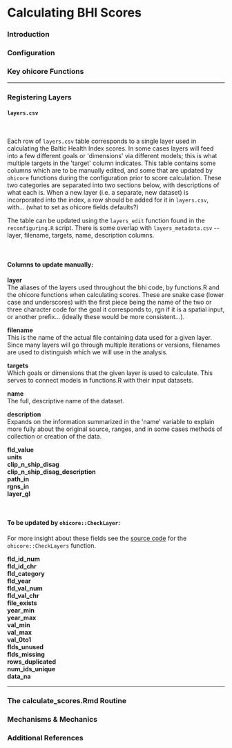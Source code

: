 # Calculating BHI Scores

### Introduction

### Configuration

### Key ohicore Functions

---

### Registering Layers

#### `layers.csv`

<br/>

Each row of `layers.csv` table corresponds to a single layer used in calculating the Baltic Health Index scores. In some cases layers will feed into a few different goals or 'dimensions' via different models; this is what multiple targets in the 'target' column indicates. This table contains some columns which are to be manually edited, and some that are updated by `ohicore` functions during the configuration prior to score calculation. These two categories are separated into two sections below, with descriptions of what each is. When a new layer (i.e. a separate, new dataset) is incorporated into the index, a row should be added for it in `layers.csv`, with... (what to set as ohicore fields defaults?)

The table can be updated using the `layers_edit` function found in the `reconfiguring.R` script. There is some overlap with `layers_metadata.csv` --layer, filename, targets, name, description columns.

<br/>

#### Columns to update manually:

**layer** <br/>
The aliases of the layers used throughout the bhi code, by functions.R and the ohicore functions when calculating scores. These are snake case (lower case and underscores) with the first piece being the name of the two or three character code for the goal it corresponds to, rgn if it is a spatial input, or another prefix... (ideally these would be more consistent...).

**filename** <br/>
This is the name of the actual file containing data used for a given layer. Since many layers will go through multiple iterations or versions, filenames are used to distinguish which we will use in the analysis.

**targets** <br/>
Which goals or dimensions that the given layer is used to calculate. This serves to connect models in functions.R with their input datasets.

**name** <br/>
The full, descriptive name of the dataset.

**description** <br/>
Expands on the information summarized in the 'name' variable to explain more fully about the original source, ranges, and in some cases methods of collection or creation of the data.

**fld_value** <br/>
**units** <br/>
**clip_n_ship_disag** <br/>
**clip_n_ship_disag_description** <br/>
**path_in** <br/>
**rgns_in** <br/>
**layer_gl** <br/>

<br/>

#### To be updated by `ohicore::CheckLayer`:

For more insight about these fields see the [source code](https://github.com/OHI-Science/ohicore/blob/master/R/CheckLayers.R) for the `ohicore::CheckLayers` function.

**fld_id_num** <br/>
**fld_id_chr** <br/>
**fld_category** <br/>
**fld_year** <br/>
**fld_val_num** <br/>
**fld_val_chr** <br/>
**file_exists** <br/>
**year_min** <br/>
**year_max** <br/>
**val_min** <br/>
**val_max** <br/>
**val_0to1** <br/>
**flds_unused** <br/>
**flds_missing** <br/>
**rows_duplicated** <br/>
**num_ids_unique** <br/>
**data_na** <br/>

---

### The calculate_scores.Rmd Routine

### Mechanisms & Mechanics

### Additional References
